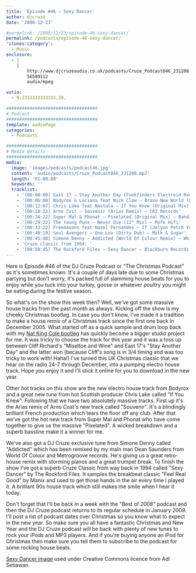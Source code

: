 ```yaml
---
title: 'Episode #46 – Sexy Dancer'
author: djcruze
date: '2008-12-23'

#permalink: /2008/12/23/episode-46-sexy-dancer/
permalink: /podcasts/episode-46-sexy-dancer/
'itunes:category':
  - Music
enclosure:
  - |
    |
        http://www.djcruzeaudio.co.uk/podcasts/Cruze_Podcast046_231208.mp3
        56589112
        audio/mpeg

votio:
  - 9.2333333333333,30,

###################################
# Podcast
###################################
template: audioPage
categories:
  - Podcasts

###################################
# Media details
###################################
media:
  image: 'images/podcasts/podcast46.jpg'
  content: 'audio/podcasts/Cruze_Podcast046_231208.mp3'
  length: '01:00:00'
  keywords: ''
  tracklist:
    - '[00:00:00] East 17 – Stay Another Day (Funkfinders Electroid Remix) – White'
    - '[00:06:00] Bodyrox & Luciana feat Nick Clow – Brave New World (Original Mix) – Phonetic'
    - '[00:12:07] Chris Lake feat Nastala – If You Knew (Original Mix) – Rising Music'
    - '[00:18:22] Arno Cost – Souvenir (Arias Remix) – CR2 Records'
    - '[00:24:22] Super Mal & Phonat – Pixelated (Original Mix) – Bandito Records'
    - '[00:29:22] The Young Punx – Never Die (12" Mix) – Mofo Hifi'
    - '[00:33:22] Freemasons feat Hazel Fernandes – If (Jolyon Petch Vocal Club Mix) – Loaded'
    - '[00:40:19] Soul Avengerz – One Luv (Dirty Dub) – Milk & Sugar'
    - '[00:45:48] Simone Denny – Addicted (World Of Colour Remix) – White'
    - 'Cruze classic from 1994: '
    - '[00:50:45] The Rockford Files – Sexy Dancer – Blackburn Records'
---
```


Here is Episode #46 of the DJ Cruze Podcast or "The Christmas Podcast" as it's sometimes known. It's a couple of days late due to some Christmas partying but don't worry, it's packed full of slamming house beats for you to enjoy while you tuck into your turkey, goose or whatever poultry you might be eating during the festive season.

So what's on the show this week then? Well, we've got some massive house tracks from the past month as always. Kicking off the show is my cheeky Christmas bootleg. In case you don't know, I've made it a tradition to make a house remix of a Christmas track since the first one back in December 2005. What started off as a quick sample and drum loop back with my [Nat King Cole bootleg][2] has quickly become a bigger studio project for me. It was tricky to choose the track for this year and it was a toss up between Cliff Richard's "Miseltoe and Wine" and East 17's "Stay Another Day" and the latter won (because Cliff's song is in 3/4 timing and was too tricky to work with! Haha!) I've turned this UK Christmas classic that we hear on the radio 24-7 through December, into a pumping electro house track. Hope you enjoy it and I'll stick it online for you to download in the new year.

Other hot tracks on this show are the new electro house track from Bodyrox and a great new tune from hot Scottish producer Chris Lake called "If You Knew". Following that we have two absolutely massive tracks. First up it's the Arias remix of Arno Cost's new track called "Souvenir". It's a blindingly brilliant French production which tears the floor off any club. After that we've got the hot new track from Super Mal and Phonat who have come together to give us the massive "Pixelated". A wicked breakdown and a superb bassline make it a winner for me.

We've also got a DJ Cruze exclusive tune from Simone Denny called "Addicted" which has been remixed by my main man Dean Saunders from World Of Colour and Metrogroove records. He's giving us a great retro-house remix with storming pianos and a great trumpet break. To finish the show I've got a superb Cruze Classic from way back in 1994 called "Sexy Dancer" by The Rockford Files. It samples the breakbeat classic "Feel Real Good" by Manix and used to get those hands in the air every time I played it. A brilliant 90s house track which still makes me smile when I hear it today.

Don't forget that I'll be back in a week with the "Best of 2008" podcast and then the DJ Cruze podcast returns to its regular schedule in January 2009. I'll post a list of podcast dates over Christmas so you know what to expect in the new year. So make sure you all have a fantastic Christmas and New Year and the DJ Cruze podcast will be back with plenty of new tunes to rock your iPods and MP3 players. And if you're buying anyone an iPod for Christmas then make sure you tell them to subscribe to the podcast for some rocking house beats.

[Sexy Dancer image][5] used under Creative Commons licence from Adi Setiawan.

[1]: http://www.djcruze.co.uk/cms/wp-content/uploads/2008/12/podcast46.jpg
[2]: http://www.djcruze.co.uk/cms/2006/12/01/nat-king-cole-the-christmas-song-dj-cruze-funkfinders-mix/
[3]: http://www.djcruze.co.uk/cms/wp-content/DownloadButton.gif
[4]: http://www.djcruzeaudio.co.uk/podcasts/Cruze_Podcast046_231208.mp3
[5]: http://www.flickr.com/photos/adisetiawan/2979239187/
